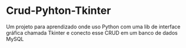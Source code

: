 # Crud-Pyhton-Tkinter
Um projeto para aprendizado onde uso Python com uma lib de interface gráfica chamada Tkinter e conecto esse CRUD em um banco de dados MySQL
